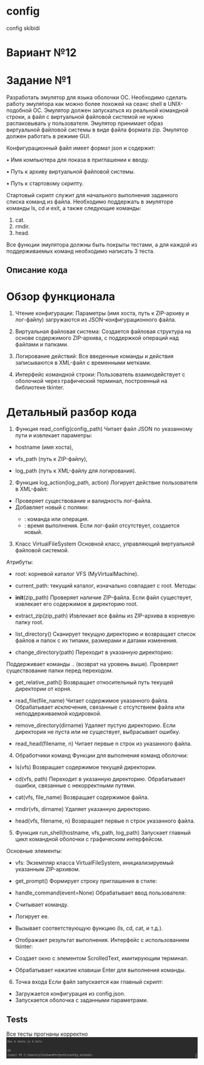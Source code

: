 # config
config skibidi

# Вариант №12

# Задание №1

Разработать эмулятор для языка оболочки ОС. Необходимо сделать работу 
эмулятора как можно более похожей на сеанс shell в UNIX-подобной ОС. 
Эмулятор должен запускаться из реальной командной строки, а файл с 
виртуальной файловой системой не нужно распаковывать у пользователя. 
Эмулятор принимает образ виртуальной файловой системы в виде файла формата 
zip. Эмулятор должен работать в режиме GUI.

Конфигурационный файл имеет формат json и содержит:

• Имя компьютера для показа в приглашении к вводу.

• Путь к архиву виртуальной файловой системы.

• Путь к стартовому скрипту.

Стартовый скрипт служит для начального выполнения заданного списка 
команд из файла.
Необходимо поддержать в эмуляторе команды ls, cd и exit, а также 
следующие команды:
1. cat.
2. rmdir.
3. head.

Все функции эмулятора должны быть покрыты тестами, а для каждой из 
поддерживаемых команд необходимо написать 3 теста.
## Описание кода
# Обзор функционала
1. Чтение конфигурации: Параметры (имя хоста, путь к ZIP-архиву и лог-файлу) загружаются из JSON-конфигурационного файла.

2. Виртуальная файловая система: Создается файловая структура на основе содержимого ZIP-архива, с поддержкой операций над файлами и папками.

3. Логирование действий: Все введенные команды и действия записываются в XML-файл с временными метками.

4. Интерфейс командной строки: Пользователь взаимодействует с оболочкой через графический терминал, построенный на библиотеке tkinter.
# Детальный разбор кода
1. Функция read_config(config_path)
Читает файл JSON по указанному пути и извлекает параметры:

* hostname (имя хоста),

* vfs_path (путь к ZIP-файлу),

* log_path (путь к XML-файлу для логирования).
2. Функция log_action(log_path, action)
Логирует действие пользователя в XML-файл:

* Проверяет существование и валидность лог-файла.
* Добавляет новый <event> с полями:
  * <action>: команда или операция.
  * <timestamp>: время выполнения.
Если лог-файл отсутствует, создается новый.
3. Класс VirtualFileSystem
Основной класс, управляющий виртуальной файловой системой.

Атрибуты:
* root: корневой каталог VFS (MyVirtualMachine).
* current_path: текущий каталог, изначально совпадает с root.
Методы:
* __init__(zip_path)
Проверяет наличие ZIP-файла. Если файл существует, извлекает его содержимое в директорию root.

* extract_zip(zip_path)
Извлекает все файлы из ZIP-архива в корневую папку root.

* list_directory()
Сканирует текущую директорию и возвращает список файлов и папок с их типами, размерами и датами изменения.

* change_directory(path)
Переходит в указанную директорию:

Поддерживает команды .. (возврат на уровень выше).
Проверяет существование папки перед переходом.
* get_relative_path()
Возвращает относительный путь текущей директории от корня.

* read_file(file_name)
Читает содержимое указанного файла. Обрабатывает исключения, связанные с отсутствием файла или неподдерживаемой кодировкой.

* remove_directory(dirname)
Удаляет пустую директорию. Если директория не пуста или не существует, выбрасывает ошибку.

* read_head(filename, n)
Читает первые n строк из указанного файла.
4. Обработчики команд
Функции для выполнения команд оболочки:

* ls(vfs)
Возвращает содержимое текущей директории.

* cd(vfs, path)
Переходит в указанную директорию. Обрабатывает ошибки, связанные с некорректными путями.

* cat(vfs, file_name)
Возвращает содержимое файла.

* rmdir(vfs, dirname)
Удаляет указанную директорию.

* head(vfs, filename, n)
Возвращает первые n строк указанного файла.

5. Функция run_shell(hostname, vfs_path, log_path)
Запускает главный цикл командной оболочки с графическим интерфейсом.

Основные элементы:
* vfs: Экземпляр класса VirtualFileSystem, инициализируемый указанным ZIP-архивом.

* get_prompt()
Формирует строку приглашения в стиле:

* handle_command(event=None)
Обрабатывает ввод пользователя:

* Считывает команду.
* Логирует ее.
* Вызывает соответствующую функцию (ls, cd, cat, и т.д.).
* Отображает результат выполнения.
Интерфейс с использованием tkinter:
* Создает окно с элементом ScrolledText, имитирующим терминал.
* Обрабатывает нажатие клавиши Enter для выполнения команды.
6. Точка входа
Если файл запускается как главный скрипт:

* Загружается конфигурация из config.json.
* Запускается оболочка с заданными параметрами.
## Tests
Все тесты прогнаны корректно
![img.png](img.png)

